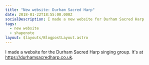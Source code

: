 ```yaml
---
title: "New website: Durham Sacred Harp"
date: 2018-01-22T18:55:00.000Z
socialDescription: I made a new website for Durham Sacred Harp
tags:
  - new website
  - shapenote
layout: $layouts/BlogpostLayout.astro
---
```

I made a website for the Durham Sacred Harp singing group. It's at <https://durhamsacredharp.co.uk>.
